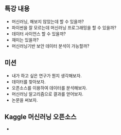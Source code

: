 ## 특강 내용
* 머신러닝, 해보지 않았는데 할 수 있을까?
* 파이썬을 잘 모르는데 머신러닝 프로그래밍을 할 수 있을까?
* 데이터 사이언스 할 수 있을까?
* 재미는 있을까?
* 머신러닝기반 보안 데이터 분석이 가능할까?

## 미션 
* 내가 하고 싶은 연구가 뭔지 생각해보자.
* 데이터를 찾아보자.
* 오픈소스를 이용하여 데이터를 분석해보자.
* 머신러닝 알고리즘으로 결과를 얻어보자.
* 논문을 써보자. 

## Kaggle 머신러닝 오픈소스
* 



